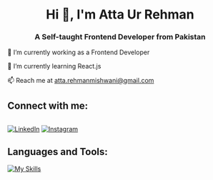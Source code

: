 <h1 align="center">Hi 👋, I'm Atta Ur Rehman</h1>
<h3 align="center">A Self-taught Frontend Developer from Pakistan</h3>

🔭 I’m currently working as a Frontend Developer

🌱 I’m currently learning React.js

📫 Reach me at atta.rehmanmishwani@gmail.com

## Connect with me:
   <p>
        <a href="">
            <img src="https://raw.githubusercontent.com/rahuldkjain/github-profile-readme-generator/master/src/images/icons/Social/linked-in-alt.svg" alt="">
        </a>
    </p>
<p align="left">
  <a href="https://www.linkedin.com/in/atta-ur-rehman-mishwani-964a58317/" target="_blank"><img src="https://img.shields.io/badge/-LinkedIn-0A66C2?style=flat-square&logo=linkedin&logoColor=white" alt="LinkedIn"></a>
  <a href="https://www.instagram.com/itsatta00/" target="_blank"><img src="https://img.shields.io/badge/-Instagram-E4405F?style=flat-square&logo=instagram&logoColor=white" alt="Instagram"></a>
</p>

## Languages and Tools:

[![My Skills](https://skillicons.dev/icons?i=js,react,css,html,bootstrap,git,github)](https://skillicons.dev)
